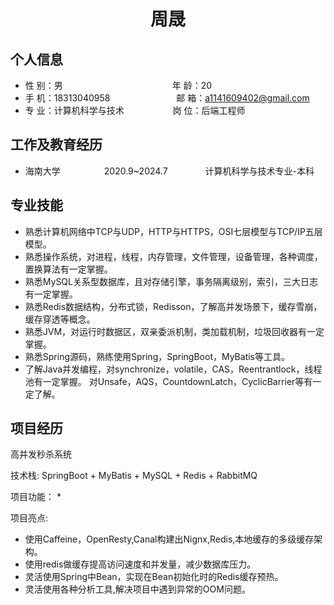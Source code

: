  <center>
     <h1>周晟</h1>
 </center>

## 个人信息 

* 性 别：男&emsp;&emsp;&emsp;&emsp;&emsp;&emsp;&emsp;&emsp;&emsp;&emsp;&emsp;&emsp;&ensp;年 龄：20  
* 手 机：18313040958 &emsp;&emsp;&emsp;&emsp;&emsp;&emsp;&ensp;&ensp; 邮 箱：a1141609402@gmail.com    
* 专 业：计算机科学与技术 &emsp;&emsp;&emsp;&emsp;&emsp; 岗 位：后端工程师

## 工作及教育经历
          
* 海南大学&emsp;&emsp;&emsp;&emsp;&emsp;2020.9~2024.7&emsp;&emsp;&emsp;&emsp; 计算机科学与技术专业-本科  

## 专业技能
* 熟悉计算机网络中TCP与UDP，HTTP与HTTPS，OSI七层模型与TCP/IP五层模型。
* 熟悉操作系统，对进程，线程，内存管理，文件管理，设备管理，各种调度，置换算法有一定掌握。
* 熟悉MySQL关系型数据库，且对存储引擎，事务隔离级别，索引，三大日志有一定掌握。
* 熟悉Redis数据结构，分布式锁，Redisson，了解高并发场景下，缓存雪崩，缓存穿透等概念。
* 熟悉JVM，对运行时数据区，双亲委派机制，类加载机制，垃圾回收器有一定掌握。
* 熟悉Spring源码，熟练使用Spring，SpringBoot，MyBatis等工具。
* 了解Java并发编程，对synchronize，volatile，CAS，Reentrantlock，线程池有一定掌握。
  对Unsafe，AQS，CountdownLatch，CyclicBarrier等有一定了解。

## 项目经历

高并发秒杀系统  

技术栈: SpringBoot + MyBatis + MySQL + Redis + RabbitMQ


项目功能：
*


项目亮点: 
* 使用Caffeine，OpenResty,Canal构建出Nignx,Redis,本地缓存的多级缓存架构。
* 使用redis做缓存提高访问速度和并发量，减少数据库压力。
* 灵活使用Spring中Bean，实现在Bean初始化时的Redis缓存预热。
* 灵活使用各种分析工具,解决项目中遇到异常的OOM问题。



